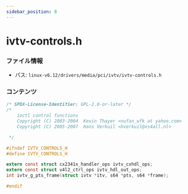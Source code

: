 ```yaml
---
sidebar_position: 8
---
```

# ivtv-controls.h

### ファイル情報

- パス: `linux-v6.12/drivers/media/pci/ivtv/ivtv-controls.h`

### コンテンツ

```h
/* SPDX-License-Identifier: GPL-2.0-or-later */
/*
    ioctl control functions
    Copyright (C) 2003-2004  Kevin Thayer <nufan_wfk at yahoo.com>
    Copyright (C) 2005-2007  Hans Verkuil <hverkuil@xs4all.nl>

 */

#ifndef IVTV_CONTROLS_H
#define IVTV_CONTROLS_H

extern const struct cx2341x_handler_ops ivtv_cxhdl_ops;
extern const struct v4l2_ctrl_ops ivtv_hdl_out_ops;
int ivtv_g_pts_frame(struct ivtv *itv, s64 *pts, s64 *frame);

#endif

```
